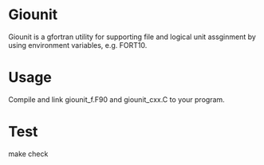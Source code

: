 Giounit
=======

Giounit is a gfortran utility for supporting file and logical unit
assginment by using environment variables, e.g. FORT10.

Usage
=====

Compile and link giounit_f.F90 and giounit_cxx.C to your program.

Test
====

make check
